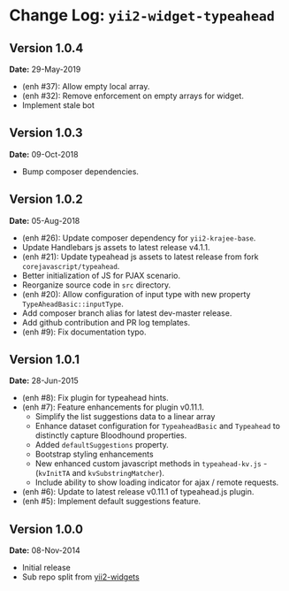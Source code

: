 # Change Log: `yii2-widget-typeahead`

## Version 1.0.4

**Date:** 29-May-2019

- (enh #37): Allow empty local array.
- (enh #32): Remove enforcement on empty arrays for widget.
- Implement stale bot

## Version 1.0.3

**Date:** 09-Oct-2018

- Bump composer dependencies.

## Version 1.0.2

**Date:** 05-Aug-2018

- (enh #26): Update composer dependency for `yii2-krajee-base`.
- Update Handlebars js assets to latest release v4.1.1.
- (enh #21): Update typeahead js assets to latest release from fork `corejavascript/typeahead`.
- Better initialization of JS for PJAX scenario.
- Reorganize source code in `src` directory.
- (enh #20): Allow configuration of input type with new property `TypeAheadBasic::inputType`.
- Add composer branch alias for latest dev-master release.
- Add github contribution and PR log templates.
- (enh #9): Fix documentation typo.

## Version 1.0.1

**Date:** 28-Jun-2015

- (enh #8): Fix plugin for typeahead hints.
- (enh #7): Feature enhancements for plugin v0.11.1.
  - Simplify the list suggestions data to a linear array
  - Enhance dataset configuration for `TypeaheadBasic` and `Typeahead` to distinctly capture Bloodhound properties.
  - Added `defaultSuggestions` property.
  - Bootstrap styling enhancements
  - New enhanced custom javascript methods in `typeahead-kv.js` - (`kvInitTA` and `kvSubstringMatcher`).
  - Include ability to show loading indicator for ajax / remote requests.
- (enh #6): Update to latest release v0.11.1 of typeahead.js plugin.
- (enh #5): Implement default suggestions feature.

## Version 1.0.0

**Date:** 08-Nov-2014

- Initial release
- Sub repo split from [yii2-widgets](https://github.com/kartik-v/yii2-widgets)
